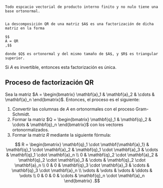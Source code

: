 ```ad-theorem

Todo espcacio vectorial de producto interno finito y no nulo tiene una base ortonormal.

```

```ad-definition

La descomposición QR de una matriz $A$ es una factorización de dicha matriz en la forma

$$
A = QR
,$$

donde $Q$ es ortonormal y del mismo tamaño de $A$, y $R$ es triangular superior.

```

Si $A$ es invertible, entonces esta factorización es única.

## Proceso de factorización QR

Sea la matriz $A = \begin{bmatrix} \mathbf{a}_1 & \mathbf{a}_2 & \cdots & \mathbf{a}_n \end{bmatrix}$. Entonces, el proceso es el siguiente:

1. Convertir las columnas de $A$ en ortonormales con el proceso Gram-Schmidt.
2. Formar la matriz $Q = \begin{bmatrix} \mathbf{q}_1 & \mathbf{q}_2 & \cdots & \mathbf{q}_n \end{bmatrix}$ con los vectores ortonormalizados.
3. Formar la matriz $R$ mediante la siguiente fórmula:

$$
R = \begin{bmatrix}
\mathbf{q}_1 \cdot \mathbf{\mathbf{a}_1} & \mathbf{q}_1 \cdot \mathbf{a}_2 & \mathbf{q}_1 \cdot \mathbf{a}_3 & \cdots & \mathbf{q}_1 \cdot \mathbf{a}_n \\
0 & \mathbf{q}_2 \cdot \mathbf{a}_2 & \mathbf{q}_2 \cdot \mathbf{a}_3 & \cdots & \mathbf{q}_2 \cdot \mathbf{a}_n \\
0 & 0 & \mathbf{q}_3 \cdot \mathbf{a}_3 & \cdots & \mathbf{q}_3 \cdot \mathbf{a}_n \\
\vdots & \vdots & \vdots & \ddots & \vdots \\
0 & 0 & 0 & \cdots & \mathbf{q}_n \cdot \mathbf{a}_n
\end{bmatrix}
.$$
